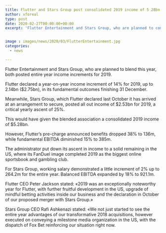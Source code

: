 ```yaml
---
title: Flutter and Stars Group post consolidated 2019 income of 5 28bn
author: xforeal 
type: post
date: 2020-02-27T00:00:00+00:00
excerpt: 'Flutter Entertainment and Stars Group, who are planned to combine this year, both posted entire year income increments for 2019 '


image : images/news/2020/03/FlutterEntertainment.jpg
categories:
  - news

---
```

Flutter Entertainment and Stars Group, who are planned to blend this year, both posted entire year income increments for 2019. 

Flutter declared a year-on-year income increment of 14&percnt; for 2019, up to 2.14bn ($2.75bn), in its fundamental outcomes finishing 31 December. 

Meanwhile, Stars Group, which Flutter declared last October it has arrived at an arrangement to secure, posted all out income of $2.53bn for 2019, a critical yearly ascent of 25&percnt;. 

This would have given the blended association a consolidated 2019 income of $5.28bn. 

However, Flutter&#8217;s pre-charge announced benefits dropped 38&percnt; to 136m, while fundamental EBITDA diminished 15&percnt; to 385m. 

The administrator put down its ascent in income to a solid remaining in the US, where its FanDuel image completed 2019 as the biggest online sportsbook and gambling club. 

For Stars Group, working salary demonstrated a little increment of 2&percnt; up to 264.2m for the entire year. Balanced EBITDA expanded by 18&percnt; to 921.1m. 

Flutter CEO Peter Jackson stated: &#171;2019 was an exceptionally noteworthy year for Flutter, with further fruitful development in the US, upgrade of mindful betting activities inside our business and the declaration in October of our proposed merger with Stars Group.&#187; 

Stars Group CEO Rafi Ashkenazi stated: &#171;We not just started to see the entire year advantages of our transformative 2018 acquisitions, however executed on conveying a milestone media organization in the US, with the dispatch of Fox Bet reinforcing our situation right now.